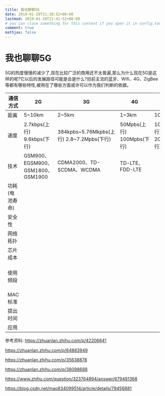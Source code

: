 ```yaml
---
title: 我也聊聊5G
date: 2019-01-20T21:38:52+08:00
lastmod: 2019-01-28T21:41:52+08:00
# you can close something for this content if you open it in config.toml.
comment: true
mathjax: false
---
```


# 我也聊聊5G

5G的热度慢慢的减少了,现在比较广泛的商用还不太普遍,那么为什么现在5G是这样的呢?它以后的发展路径可能是会是什么?目前主流的蓝牙、Wifi、4G、ZigBee等都有哪些特性,被用在了哪些方面或许可以作为我们判断的依据。


| 通信方式 | 2G  | 3G  | 4G  | 5G  | Lora | 蓝牙 | Z-Wave | ZigBee |NFC|WiFi|
| -------- | --- | --- | --- | --- | ---- | ---- | ------ | ------ |---|---|
| 距离     |5~10km     |2~5km     |1~3km     | 100~300m    |      |理论100m||10-100m|10cm|
| 速度     |2.7kbps(上行)<br>9.6kbps(下行)     |  384kpbs~5.76Mkpbs(上行) 2.8~7.2Mpbs(下行)   |50Mpbs(上行) 100Mpbs(下行)     |    10Gbps(上行) 20Gpbs(下行)  |     | 1~3Mbps(一般模式)<br>24Mbps(BLE) | 9.6/40/100 kbps              | 10~250 Kbps                 |424 Kbps(最高)|||11~54Mbps|
| 技术     |GSM900、EGSM900、GSM1800、GSM1900|CDMA2000、TD-SCDMA、WCDMA     |    TD-LTE、FDD-LTE |     |     |      | 无线电射频(GFSK)                 | 无线电射频(FSK/GFSK)         | 无线电射频(BPSK/OQPSK/DSSS) |
| 功耗(电池寿命)     |     |     |     |     |      |BLE 1年(AA电池)|1.5年(AA电池)|3年(AA电池)|5
| 安全性   |     |     |     |     |      | 高                               | 中                           | 高                          |
|网络拓扑||||||分散式,点对点|网状|网状、星状、点对点|
|芯片成本||||||低|最低|低|
| 使用频段 |     |     |     |     |      | 2.4Ghz                           | <1GHz<br>900~908.42MHz(北美)<br>868.42MHz |||2.4GHz/5GHz|
| MAC标准  |     |     |     |     |      |
| 提出时间 |     |     |     |     |
| 应用     |     |     |     |     |


参考资料:
https://zhuanlan.zhihu.com/p/42206641

https://zhuanlan.zhihu.com/p/64883949

https://zhuanlan.zhihu.com/p/35638878

https://zhuanlan.zhihu.com/p/38098688

https://www.zhihu.com/question/323764894/answer/679481368

https://blog.csdn.net/mao834099514/article/details/79456881
